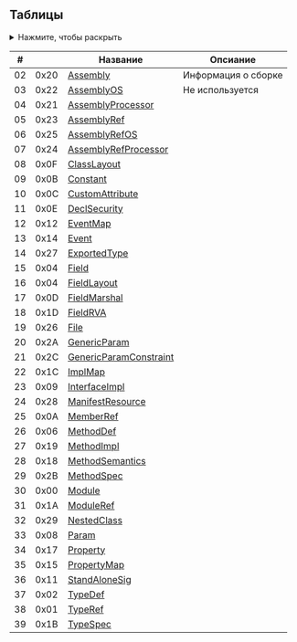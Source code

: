 ## Таблицы
<details>
   <summary>Нажмите, чтобы раскрыть</summary>
  
  - [ ] 0x00 Module 
  - [x] 0x01 TypeRef  
  - [ ] 0x02 TypeDef
  - [x] 0x03 -
  - [ ] 0x04 Field
  - [x] 0x05 -
  - [ ] 0x06 MethodDef
  - [x] 0x07 -
  - [ ] 0x08 Param
  - [ ] 0x09 InterfaceImpl
  - [ ] 0x0A MemberRef
  - [ ] 0x0B Constant
  - [ ] 0x0C CustomAttribute
  - [ ] 0x0D FieldMarshal
  - [ ] 0x0E DeclSecurity
  - [ ] 0x0F ClassLayout
  - [ ] 0x10 FieldLayout
  - [ ] 0x11 StandAloneSig
  - [ ] 0x12 EventMap
  - [x] 0x13 -
  - [ ] 0x14 Event
  - [ ] 0x15 PropertyMap
  - [ ] 0x16 -
  - [ ] 0x17 Property
  - [ ] 0x18 MethodSemantics
  - [ ] 0x19 MethodImpl
  - [ ] 0x1A ModuleRef
  - [ ] 0x1B TypeSpec
  - [ ] 0x1C ImplMap
  - [ ] 0x1D FieldRVA
  - [x] 0x1E -
  - [x] 0x1F -
  - [x] 0x20 Assembly
  - [ ] 0x21 AssemblyProcessor
  - [x] 0x22 AssemblyOS
  - [ ] 0x23 AssemblyRef
  - [ ] 0x24 AssemblyRefProcessor
  - [ ] 0x25 AssemblyRefOS
  - [ ] 0x26 File
  - [ ] 0x27 ExportedType
  - [ ] 0x28 ManifestResource
  - [ ] 0x29 NestedClass
  - [ ] 0x2A GenericParam
  - [ ] 0x2B MethodSpec
  - [ ] 0x2C GenericParamConstraint
</details>


|# |    | Название                                          |Опсиание            |
|--|----|---------------------------------------------------|--------------------|
|02|0x20|[Assembly](Assembly.md)                            |Информация о сборке |
|03|0x22|[AssemblyOS](AssemblyOS.md)                        |Не используется     |
|04|0x21|[AssemblyProcessor](AssemblyProcessor.md)          |                    |
|05|0x23|[AssemblyRef](AssemblyRef.md)                      |                    |
|06|0x25|[AssemblyRefOS](AssemblyRefOS.md)                  |                    |
|07|0x24|[AssemblyRefProcessor](AssemblyRefProcessor.md)    |                    |
|08|0x0F|[ClassLayout](ClassLayout.md)                      |                    |
|09|0x0B|[Constant](Constant.md)                            |                    |
|10|0x0C|[CustomAttribute](CustomAttribute.md)              |                    |
|11|0x0E|[DeclSecurity](DeclSecurity.md)                    |                    |
|12|0x12|[EventMap](EventMap.md)                            |                    |
|13|0x14|[Event](Event.md)                                  |                    |
|14|0x27|[ExportedType](ExportedType.md)                    |                    |
|15|0x04|[Field](Field.md)                                  |                    |
|16|0x04|[FieldLayout](FieldLayout.md)                      |                    |
|17|0x0D|[FieldMarshal](FieldMarshal.md)                    |                    |
|18|0x1D|[FieldRVA](FieldRVA.md)                            |                    |
|19|0x26|[File](File.md)                                    |                    |
|20|0x2A|[GenericParam](GenericParam.md)                    |                    |
|21|0x2C|[GenericParamConstraint](GenericParamConstraint.md)|                    |
|22|0x1C|[ImplMap](ImplMap.md)                              |                    |
|23|0x09|[InterfaceImpl](InterfaceImpl.md)                  |                    |
|24|0x28|[ManifestResource](ManifestResource.md)            |                    |
|25|0x0A|[MemberRef](MemberRef.md)                          |                    |
|26|0x06|[MethodDef](MethodDef.md)                          |                    |
|27|0x19|[MethodImpl](MethodImpl.md)                        |                    |
|28|0x18|[MethodSemantics](MethodSemantics.md)              |                    |
|29|0x2B|[MethodSpec](MethodSpec.md)                        |                    |
|30|0x00|[Module](Module.md)                                |                    |
|31|0x1A|[ModuleRef](ModuleRef.md)                          |                    |
|32|0x29|[NestedClass](NestedClass.md)                      |                    |
|33|0x08|[Param](Param.md)                                  |                    |
|34|0x17|[Property](Property.md)                            |                    |
|35|0x15|[PropertyMap](PropertyMap.md)                      |                    |
|36|0x11|[StandAloneSig](StandAloneSig.md)                  |                    |
|37|0x02|[TypeDef](TypeDef.md)                              |                    |
|38|0x01|[TypeRef](TypeRef.md)                              |                    |
|39|0x1B|[TypeSpec](TypeSpec.md)                            |                    |
